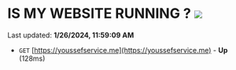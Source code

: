 # IS MY WEBSITE RUNNING ? [![](https://img.shields.io/static/v1?label=Sponsor&message=%E2%9D%A4&logo=GitHub&color=%23fe8e86)](https://github.com/sponsors/<username>)

Last updated: **1/26/2024, 11:59:09 AM**

- `GET` [https://youssefservice.me](https://youssefservice.me) - **Up** (128ms)
